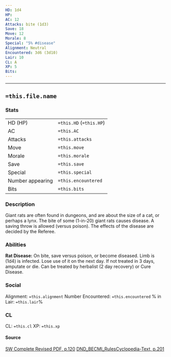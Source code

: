```yaml
---
HD: 1d4
HP: 
AC: 12
Attacks: bite (1d3)
Save: 18
Move: 12
Morale: 8
Special: "5% #disease"
Alignment: Neutral 
Encountered: 3d6 (3d10)
Lair: 10
CL: A
XP: 5
Bits:
---
```


___

## `=this.file.name`

### Stats

|                  |                         |
| ---------------- | ----------------------- |
| HD (HP)          | `=this.HD` (`=this.HP`) |
| AC               | `=this.AC`              |
| Attacks          | `=this.attacks`         |
| Move             | `=this.move`            |
| Morale           | `=this.morale`          |
| Save             | `=this.save`            |
| Special          | `=this.special`         |
| Number appearing | `=this.encountered`     |
| Bits             | `=this.bits`            | 


### Description
Giant rats are often found in dungeons, and are about the size of a cat, or perhaps a lynx. The bite of some (1-in-20) giant rats causes disease. A saving throw is allowed (versus poison). The effects of the disease are decided by the Referee.

### Abilities
**Rat Disease:** On bite, save versus poison, or become diseased. Limb is (1d4) is infected. Lose use of it on the next day. If not treated in 3 days, amputate or die. Can be treated by herbalist (2 day recovery) or Cure Disease.

### Social
Alignment: `=this.alignment`
Number Encountered:  `=this.encountered`
% in Lair: `=this.lair`%

### CL
CL: `=this.cl`
XP: `=this.xp`

#### Source

[SW Complete Revised PDF, p.120](<obsidian://open?vault=swords_and_wizardry_ref&file=SW Complete Revised PDF.pdf>)
[DND_BECMI_RulesCyclopedia-Text, p.201](<obsidian://open?vault=swords_and_wizardry_ref&file=other OSR rules/DND_BECMI_RulesCyclopedia-Text.pdf>)





